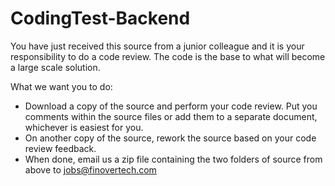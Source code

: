 # CodingTest-Backend

You have just received this source from a junior colleague and it is your responsibility to do a code review. The code is the base to what will become a large scale solution.

What we want you to do:
- Download a copy of the source and perform your code review. Put you comments within the source files or add them to a separate document, whichever is easiest for you.
- On another copy of the source, rework the source based on your code review feedback.
- When done, email us a zip file containing the two folders of source from above to jobs@finovertech.com

